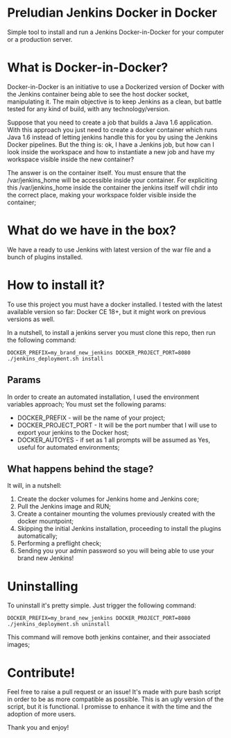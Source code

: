 # Preludian Jenkins Docker in Docker

Simple tool to install and run a Jenkins Docker-in-Docker for your computer or a production server.

# What is Docker-in-Docker?

Docker-in-Docker is an initiative to use a Dockerized version of Docker with the Jenkins container being able to see the host docker socket, manipulating it.
The main objective is to keep Jenkins as a clean, but battle tested for any kind of build, with any technology/version.

Suppose that you need to create a job that builds a Java 1.6 application. With this approach you just need to create a docker container which runs Java 1.6 instead of letting jenkins handle this for you by using the Jenkins Docker pipelines.
But the thing is: ok, I have a Jenkins job, but how can I look inside the workspace and how to instantiate a new job and have my workspace visible inside the new container?

The answer is on the container itself. You must ensure that the /var/jenkins\_home will be accessible inside your container. For expliciting this /var/jenkins\_home inside the container the jenkins itself will chdir into the correct place, making your workspace folder visible inside the container;

# What do we have in the box?

We have a ready to use Jenkins with latest version of the war file and a bunch of plugins installed.

# How to install it?

To use this project you must have a docker installed. I tested with the latest available version so far: Docker CE 18+, but it might work on previous versions as well.

In a nutshell, to install a jenkins server you must clone this repo, then run the following command:

```
DOCKER_PREFIX=my_brand_new_jenkins DOCKER_PROJECT_PORT=8080 ./jenkins_deployment.sh install
```

## Params

In order to create an automated installation, I used the environment variables approach;
You must set the following params:

* DOCKER\_PREFIX - will be the name of your project;
* DOCKER\_PROJECT\_PORT - It will be the port number that I will use to export your jenkins to the Docker host;
* DOCKER\_AUTOYES - if set as 1 all prompts will be assumed as Yes, useful for automated environments;

## What happens behind the stage?

It will, in a nutshell:

1. Create the docker volumes for Jenkins home and Jenkins core;
2. Pull the Jenkins image and RUN;
3. Create a container mounting the volumes previously created with the docker mountpoint;
4. Skipping the initial Jenkins installation, proceeding to install the plugins automatically;
5. Performing a preflight check;
6. Sending you your admin password so you will being able to use your brand new Jenkins!


# Uninstalling

To uninstall it's pretty simple. Just trigger the following command:

```
DOCKER_PREFIX=my_brand_new_jenkins DOCKER_PROJECT_PORT=8080 ./jenkins_deployment.sh uninstall
```

This command will remove both jenkins container, and their associated images;


# Contribute!

Feel free to raise a pull request or an issue! It's made with pure bash script in order to be as more compatible as possible.
This is an ugly version of the script, but it is functional. I promisse to enhance it with the time and the adoption of more users.

Thank you and enjoy!
